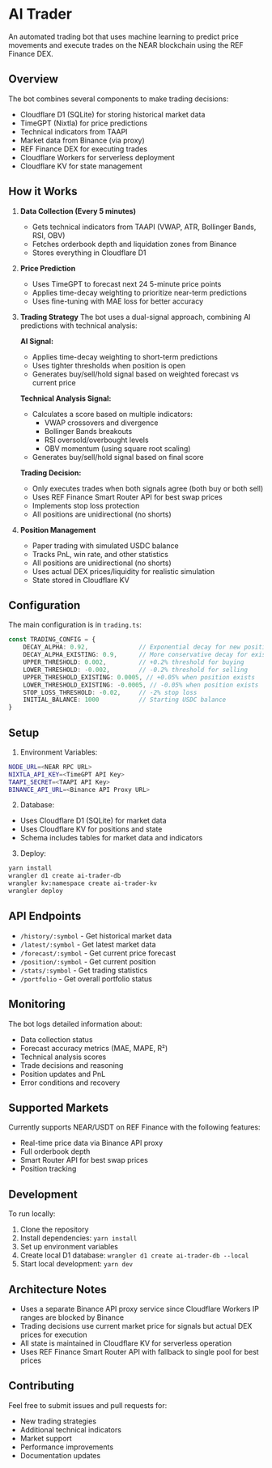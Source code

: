 # AI Trader

An automated trading bot that uses machine learning to predict price movements and execute trades on the NEAR blockchain using the REF Finance DEX.

## Overview

The bot combines several components to make trading decisions:

- Cloudflare D1 (SQLite) for storing historical market data
- TimeGPT (Nixtla) for price predictions
- Technical indicators from TAAPI
- Market data from Binance (via proxy)
- REF Finance DEX for executing trades
- Cloudflare Workers for serverless deployment
- Cloudflare KV for state management

## How it Works

1. **Data Collection (Every 5 minutes)**
   - Gets technical indicators from TAAPI (VWAP, ATR, Bollinger Bands, RSI, OBV)
   - Fetches orderbook depth and liquidation zones from Binance
   - Stores everything in Cloudflare D1

2. **Price Prediction**
   - Uses TimeGPT to forecast next 24 5-minute price points
   - Applies time-decay weighting to prioritize near-term predictions
   - Uses fine-tuning with MAE loss for better accuracy

3. **Trading Strategy**
   The bot uses a dual-signal approach, combining AI predictions with technical analysis:

   **AI Signal:**
   - Applies time-decay weighting to short-term predictions
   - Uses tighter thresholds when position is open
   - Generates buy/sell/hold signal based on weighted forecast vs current price

   **Technical Analysis Signal:**
   - Calculates a score based on multiple indicators:
     - VWAP crossovers and divergence
     - Bollinger Bands breakouts
     - RSI oversold/overbought levels
     - OBV momentum (using square root scaling)
   - Generates buy/sell/hold signal based on final score

   **Trading Decision:**
   - Only executes trades when both signals agree (both buy or both sell)
   - Uses REF Finance Smart Router API for best swap prices
   - Implements stop loss protection
   - All positions are unidirectional (no shorts)

4. **Position Management**
   - Paper trading with simulated USDC balance
   - Tracks PnL, win rate, and other statistics
   - All positions are unidirectional (no shorts)
   - Uses actual DEX prices/liquidity for realistic simulation
   - State stored in Cloudflare KV

## Configuration

The main configuration is in `trading.ts`:

```typescript
const TRADING_CONFIG = {
    DECAY_ALPHA: 0.92,              // Exponential decay for new positions
    DECAY_ALPHA_EXISTING: 0.9,      // More conservative decay for existing
    UPPER_THRESHOLD: 0.002,         // +0.2% threshold for buying
    LOWER_THRESHOLD: -0.002,        // -0.2% threshold for selling
    UPPER_THRESHOLD_EXISTING: 0.0005, // +0.05% when position exists
    LOWER_THRESHOLD_EXISTING: -0.0005, // -0.05% when position exists
    STOP_LOSS_THRESHOLD: -0.02,     // -2% stop loss
    INITIAL_BALANCE: 1000           // Starting USDC balance
}
```

## Setup

1. Environment Variables:

```bash
NODE_URL=<NEAR RPC URL>
NIXTLA_API_KEY=<TimeGPT API Key>
TAAPI_SECRET=<TAAPI API Key>
BINANCE_API_URL=<Binance API Proxy URL>
```

2. Database:

- Uses Cloudflare D1 (SQLite) for market data
- Uses Cloudflare KV for positions and state
- Schema includes tables for market data and indicators

3. Deploy:

```bash
yarn install
wrangler d1 create ai-trader-db
wrangler kv:namespace create ai-trader-kv
wrangler deploy
```

## API Endpoints

- `/history/:symbol` - Get historical market data
- `/latest/:symbol` - Get latest market data
- `/forecast/:symbol` - Get current price forecast
- `/position/:symbol` - Get current position
- `/stats/:symbol` - Get trading statistics
- `/portfolio` - Get overall portfolio status

## Monitoring

The bot logs detailed information about:

- Data collection status
- Forecast accuracy metrics (MAE, MAPE, R²)
- Technical analysis scores
- Trade decisions and reasoning
- Position updates and PnL
- Error conditions and recovery

## Supported Markets

Currently supports NEAR/USDT on REF Finance with the following features:

- Real-time price data via Binance API proxy
- Full orderbook depth
- Smart Router API for best swap prices
- Position tracking

## Development

To run locally:

1. Clone the repository
2. Install dependencies: `yarn install`
3. Set up environment variables
4. Create local D1 database: `wrangler d1 create ai-trader-db --local`
5. Start local development: `yarn dev`

## Architecture Notes

- Uses a separate Binance API proxy service since Cloudflare Workers IP ranges are blocked by Binance
- Trading decisions use current market price for signals but actual DEX prices for execution
- All state is maintained in Cloudflare KV for serverless operation
- Uses REF Finance Smart Router API with fallback to single pool for best prices

## Contributing

Feel free to submit issues and pull requests for:

- New trading strategies
- Additional technical indicators
- Market support
- Performance improvements
- Documentation updates 